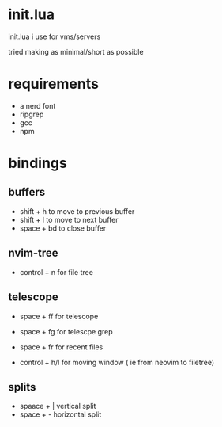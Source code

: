 # init.lua
init.lua i use for vms/servers

tried making as minimal/short as possible

# requirements
- a nerd font
- ripgrep
- gcc
- npm

# bindings
## buffers
- shift + h to move to previous buffer
- shift + l to move to next buffer
- space + bd to close buffer

## nvim-tree
- control + n for file tree

## telescope
- space + ff for telescope
- space + fg for telescpe grep
- space + fr for recent files

- control + h/l for moving window ( ie from neovim to filetree)

## splits
- spaace + | vertical split
- space + - horizontal split
